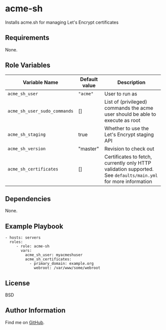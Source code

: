 acme-sh
=========

Installs acme.sh for managing Let's Encrypt certificates

Requirements
------------

None.

Role Variables
--------------

| Variable Name | Default value | Description |
----------------|---------------|--------------
`acme_sh_user` | `"acme"` | User to run as
`acme_sh_user_sudo_commands` | [] | List of (privileged) commands the acme user should be able to execute as root
`acme_sh_staging` | true | Whether to use the Let's Encrypt staging API
`acme_sh_version` | "master" | Revision to check out
`acme_sh_certificates` | [] | Certificates to fetch, currently only HTTP validation supported. See `defaults/main.yml` for more information

Dependencies
------------

None.

Example Playbook
----------------


    - hosts: servers
      roles:
         - role: acme-sh
           vars:
             acme_sh_user: myacmeshuser
             acme_sh_certificates:
               - primary_domain: example.org
                 webroot: /var/www/some/webroot

License
-------

BSD

Author Information
------------------

Find me on [GitHub](https://github.com/ThreeFx).
